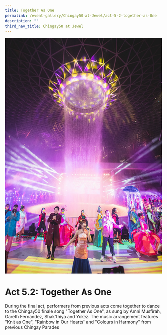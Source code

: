 ```yaml
---
title: Together As One
permalink: /event-gallery/Chingay50-at-Jewel/act-5-2-together-as-0ne
description: ""
third_nav_title: Chingay50 at Jewel
---
```

![Act 5.2: Together As One](/images/Event%20Gallery/Chingay50%20at%20Jewel/Act%205%202%20Finale%20potrait-01.jpg)

# **Act 5.2: Together As One**

During the final act, performers from previous acts come together to dance to the Chingay50 finale song "Together As One", as sung by Amni Musfirah, Gareth Fernandez, Shak'thiya and Yokez. The music arrangement features "Knit as One", "Rainbow in Our Hearts" and "Colours in Harmony" from previous Chingay Parades